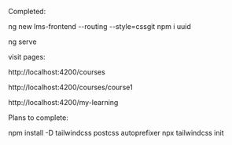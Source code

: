 Completed:

ng new lms-frontend --routing --style=cssgit 
npm i uuid

ng serve

visit pages:

http://localhost:4200/courses

http://localhost:4200/courses/course1

http://localhost:4200/my-learning



Plans to complete:

npm install -D tailwindcss postcss autoprefixer
npx tailwindcss init
